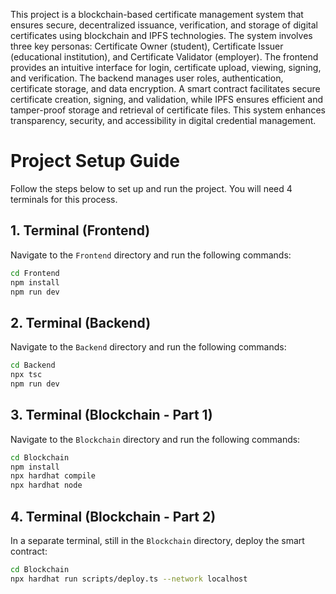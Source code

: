 This project is a blockchain-based certificate management system that ensures secure, decentralized issuance, verification, and storage of digital certificates using blockchain and IPFS technologies. The system involves three key personas: Certificate Owner (student), Certificate Issuer (educational institution), and Certificate Validator (employer). The frontend provides an intuitive interface for login, certificate upload, viewing, signing, and verification. The backend manages user roles, authentication, certificate storage, and data encryption. A smart contract facilitates secure certificate creation, signing, and validation, while IPFS ensures efficient and tamper-proof storage and retrieval of certificate files. This system enhances transparency, security, and accessibility in digital credential management.

# Project Setup Guide

Follow the steps below to set up and run the project. You will need 4 terminals for this process.

## 1. Terminal (Frontend)

Navigate to the `Frontend` directory and run the following commands:

```bash
cd Frontend
npm install
npm run dev
```

## 2. Terminal (Backend)

Navigate to the `Backend` directory and run the following commands:

```bash
cd Backend
npx tsc
npm run dev
```

## 3. Terminal (Blockchain - Part 1)

Navigate to the `Blockchain` directory and run the following commands:

```bash
cd Blockchain
npm install
npx hardhat compile
npx hardhat node
```

## 4. Terminal (Blockchain - Part 2)

In a separate terminal, still in the `Blockchain` directory, deploy the smart contract:

```bash
cd Blockchain
npx hardhat run scripts/deploy.ts --network localhost
```
